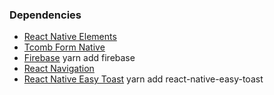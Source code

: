 ### Dependencies

- [React Native Elements](https://react-native-training.github.io/react-native-elements/)
- [Tcomb Form Native](https://yarnpkg.com/en/package/tcomb-form-native)
- [Firebase](https://firebase.google.com/) yarn add firebase
- [React Navigation](https://reactnavigation.org/)
- [React Native Easy Toast](https://yarnpkg.com/en/package/react-native-easy-toast) yarn add react-native-easy-toast

